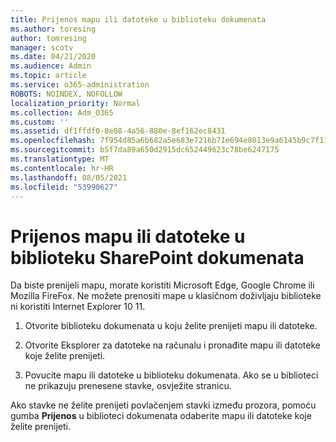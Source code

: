 ```yaml
---
title: Prijenos mapu ili datoteke u biblioteku dokumenata
ms.author: toresing
author: tomresing
manager: scotv
ms.date: 04/21/2020
ms.audience: Admin
ms.topic: article
ms.service: o365-administration
ROBOTS: NOINDEX, NOFOLLOW
localization_priority: Normal
ms.collection: Adm_O365
ms.custom: ''
ms.assetid: df1ffdf0-8e08-4a56-880e-8ef162ec8431
ms.openlocfilehash: 7f954d85a6b682a5e683e7216b71e694e8013e9a6145b9c7f119d3b2a5b78965
ms.sourcegitcommit: b5f7da89a650d2915dc652449623c78be6247175
ms.translationtype: MT
ms.contentlocale: hr-HR
ms.lasthandoff: 08/05/2021
ms.locfileid: "53990627"
---
```

# <a name="upload-a-folder-or-files-to-a-sharepoint-document-library"></a>Prijenos mapu ili datoteke u biblioteku SharePoint dokumenata

Da biste prenijeli mapu, morate koristiti Microsoft Edge, Google Chrome ili Mozilla FireFox. Ne možete prenositi mape u klasičnom doživljaju biblioteke ni koristiti Internet Explorer 10 11.
  
1. Otvorite biblioteku dokumenata u koju želite prenijeti mapu ili datoteke.
    
2. Otvorite Eksplorer za datoteke na računalu i pronađite mapu ili datoteke koje želite prenijeti.
    
3. Povucite mapu ili datoteke u biblioteku dokumenata. Ako se u biblioteci ne prikazuju prenesene stavke, osvježite stranicu. 
    
Ako stavke ne želite prenijeti povlačenjem stavki između prozora, pomoću gumba **Prijenos** u biblioteci dokumenata odaberite mapu ili datoteke koje želite prenijeti. 
  

